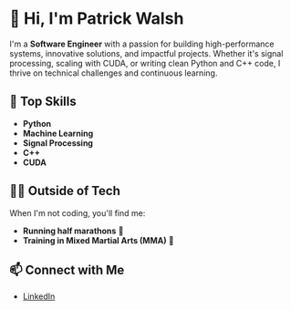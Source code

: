 # 👋 Hi, I'm Patrick Walsh

I'm a **Software Engineer** with a passion for building high-performance systems, innovative solutions, and impactful projects. Whether it's signal processing, scaling with CUDA, or writing clean Python and C++ code, I thrive on technical challenges and continuous learning.

## 🚀 Top Skills
- **Python**
- **Machine Learning**
- **Signal Processing**
- **C++**
- **CUDA**

## 🏃‍♂️ Outside of Tech

When I'm not coding, you'll find me:
- **Running half marathons** 🏅
- **Training in Mixed Martial Arts (MMA)** 🥊

## 📫 Connect with Me

- [LinkedIn](https://www.linkedin.com/in/pwalsh4/)
